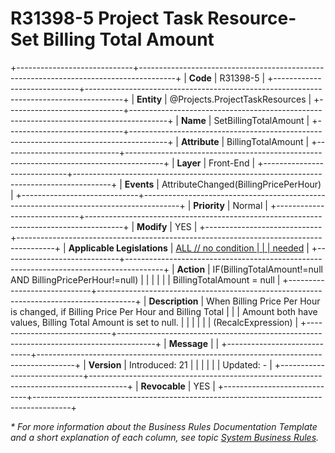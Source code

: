 ﻿---
erp.type: front-end-business-rule
erp.entity: Projects.ProjectTaskResources
---

# R31398-5 Project Task Resource- Set Billing Total Amount
+-----------------------------+---------------------------------------------------------------------------------------+
| **Code**                    | R31398-5                                                                              |
+-----------------------------+---------------------------------------------------------------------------------------+
| **Entity**                  | @Projects.ProjectTaskResources                                                                   |
+-----------------------------+---------------------------------------------------------------------------------------+
| **Name**                    | SetBillingTotalAmount                                                                 |
+-----------------------------+---------------------------------------------------------------------------------------+
| **Attribute**               | BillingTotalAmount                                                                    |
+-----------------------------+---------------------------------------------------------------------------------------+
| **Layer**                   | Front-End                                                                             |
+-----------------------------+---------------------------------------------------------------------------------------+
| **Events**                  | AttributeChanged(BillingPricePerHour)                                                 |
+-----------------------------+---------------------------------------------------------------------------------------+
| **Priority**                | Normal                                                                                |
+-----------------------------+---------------------------------------------------------------------------------------+
| **Modify**                  | YES                                                                                   |
+-----------------------------+---------------------------------------------------------------------------------------+
| **Applicable Legislations** | [ALL // no condition                                                                  |
|                             | needed](https://confluence.erp.net/display/techdoc/Country+Specific+Functionality)    |
+-----------------------------+---------------------------------------------------------------------------------------+
| **Action**                  | IF(BillingTotalAmount!=null AND BillingPricePerHour!=null)                            |
|                             |                                                                                       |
|                             | BillingTotalAmount = null                                                             |
+-----------------------------+---------------------------------------------------------------------------------------+
| **Description**             | When Billing Price Per Hour is changed, if Billing Price Per Hour and Billing Total   |
|                             | Amount both have values, Billing Total Amount is set to null.                         |
|                             |                                                                                       |
|                             | (RecalcExpression)                                                                    |
+-----------------------------+---------------------------------------------------------------------------------------+
| **Message**                 |                                                                                       |
+-----------------------------+---------------------------------------------------------------------------------------+
| **Version**                 | Introduced: 21                                                                        |
|                             |                                                                                       |
|                             | Updated: -                                                                            |
+-----------------------------+---------------------------------------------------------------------------------------+
| **Revocable**               | YES                                                                                   |
+-----------------------------+---------------------------------------------------------------------------------------+

*\* For more information about the Business Rules Documentation Template and a short explanation of each column, see
topic [System Business Rules](../templates/template-description-system-business-rules.md).*

  

  
